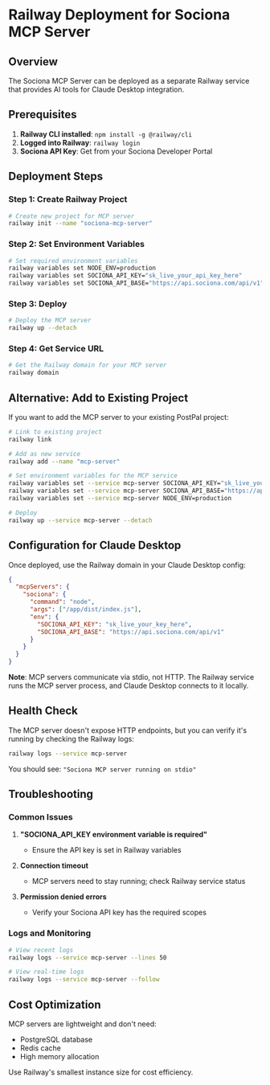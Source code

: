 # Railway Deployment for Sociona MCP Server

## Overview

The Sociona MCP Server can be deployed as a separate Railway service that provides AI tools for Claude Desktop integration.

## Prerequisites

1. **Railway CLI installed**: `npm install -g @railway/cli`
2. **Logged into Railway**: `railway login`
3. **Sociona API Key**: Get from your Sociona Developer Portal

## Deployment Steps

### Step 1: Create Railway Project

```bash
# Create new project for MCP server
railway init --name "sociona-mcp-server"
```

### Step 2: Set Environment Variables

```bash
# Set required environment variables
railway variables set NODE_ENV=production
railway variables set SOCIONA_API_KEY="sk_live_your_api_key_here"
railway variables set SOCIONA_API_BASE="https://api.sociona.com/api/v1"
```

### Step 3: Deploy

```bash
# Deploy the MCP server
railway up --detach
```

### Step 4: Get Service URL

```bash
# Get the Railway domain for your MCP server
railway domain
```

## Alternative: Add to Existing Project

If you want to add the MCP server to your existing PostPal project:

```bash
# Link to existing project
railway link

# Add as new service
railway add --name "mcp-server"

# Set environment variables for the MCP service
railway variables set --service mcp-server SOCIONA_API_KEY="sk_live_your_key_here"
railway variables set --service mcp-server SOCIONA_API_BASE="https://api.sociona.com/api/v1"
railway variables set --service mcp-server NODE_ENV=production

# Deploy
railway up --service mcp-server --detach
```

## Configuration for Claude Desktop

Once deployed, use the Railway domain in your Claude Desktop config:

```json
{
  "mcpServers": {
    "sociona": {
      "command": "node",
      "args": ["/app/dist/index.js"],
      "env": {
        "SOCIONA_API_KEY": "sk_live_your_key_here",
        "SOCIONA_API_BASE": "https://api.sociona.com/api/v1"
      }
    }
  }
}
```

**Note**: MCP servers communicate via stdio, not HTTP. The Railway service runs the MCP server process, and Claude Desktop connects to it locally.

## Health Check

The MCP server doesn't expose HTTP endpoints, but you can verify it's running by checking the Railway logs:

```bash
railway logs --service mcp-server
```

You should see: `"Sociona MCP server running on stdio"`

## Troubleshooting

### Common Issues

1. **"SOCIONA_API_KEY environment variable is required"**
   - Ensure the API key is set in Railway variables

2. **Connection timeout**
   - MCP servers need to stay running; check Railway service status

3. **Permission denied errors**
   - Verify your Sociona API key has the required scopes

### Logs and Monitoring

```bash
# View recent logs
railway logs --service mcp-server --lines 50

# View real-time logs
railway logs --service mcp-server --follow
```

## Cost Optimization

MCP servers are lightweight and don't need:
- PostgreSQL database
- Redis cache
- High memory allocation

Use Railway's smallest instance size for cost efficiency.